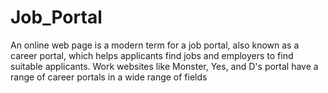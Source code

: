 # Job_Portal
An online web page is a modern term for a job portal, also known as a career portal, which helps applicants find jobs and employers to find suitable applicants. Work websites like Monster, Yes, and D's portal have a range of career portals in a wide range of fields




